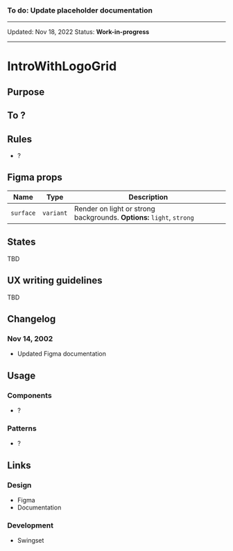### To do: Update placeholder documentation

---

Updated: Nov 18, 2022
Status: **Work-in-progress**

---

# IntroWithLogoGrid

## Purpose

## To ?

## Rules

- ?

## Figma props

| Name      | Type      | Description                                                           |
| --------- | --------- | --------------------------------------------------------------------- |
| `surface` | `variant` | Render on light or strong backgrounds. **Options:** `light`, `strong` |

## States

TBD

## UX writing guidelines

TBD

## Changelog

### Nov 14, 2002

- Updated Figma documentation

## Usage

### Components

- ?

### Patterns

- ?

## Links

### Design

- Figma
- Documentation

### Development

- Swingset

